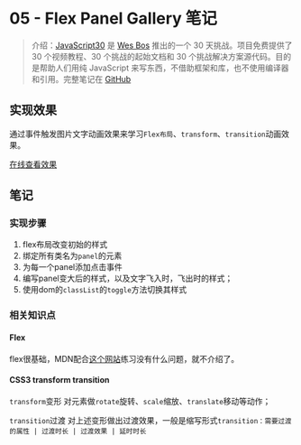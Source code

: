 # 05 - Flex Panel Gallery 笔记

> 介绍：[JavaScript30](https://javascript30.com) 是 [Wes Bos](https://github.com/wesbos) 推出的一个 30 天挑战。项目免费提供了 30 个视频教程、30 个挑战的起始文档和 30 个挑战解决方案源代码。目的是帮助人们用纯 JavaScript 来写东西，不借助框架和库，也不使用编译器和引用。完整笔记在 [GitHub](https://github.com/jeffierw/JavaScript30)

## 实现效果

通过事件触发图片文字动画效果来学习`Flex布局`、`transform`、`transition`动画效果。

[在线查看效果](https://jeffierw.github.io/JavaScript30/05%20-%20Flex%20Panel%20Gallery/index-YepW.html)

## 笔记

### 实现步骤

1. flex布局改变初始的样式
1. 绑定所有类名为`panel`的元素
2. 为每一个panel添加点击事件
3. 编写panel变大后的样式，以及文字飞入时，飞出时的样式；
3. 使用dom的`classList`的`toggle`方法切换其样式

### 相关知识点

#### Flex

flex很基础，MDN配合[这个网站](https://flexboxfroggy.com/)练习没有什么问题，就不介绍了。

#### CSS3 transform transition

`transform`变形 对元素做`rotate`旋转、`scale`缩放、`translate`移动等动作；

`transition`过渡 对上述变形做出过渡效果，一般是缩写形式`transition：需要过渡的属性 | 过渡时长 | 过渡效果 | 延时时长 `
